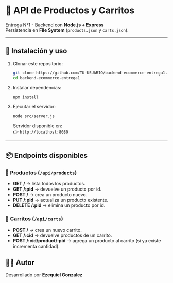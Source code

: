 # 🛒 API de Productos y Carritos

Entrega N°1 - Backend con **Node.js + Express**  
Persistencia en **File System** (`products.json` y `carts.json`).  

---

## 🚀 Instalación y uso
1. Clonar este repositorio:
   ```bash
   git clone https://github.com/TU-USUARIO/backend-ecommerce-entrega1.git
   cd backend-ecommerce-entrega1
   ```

2. Instalar dependencias:
   ```bash
   npm install
   ```

3. Ejecutar el servidor:
   ```bash
   node src/server.js
   ```
   Servidor disponible en:  
   👉 `http://localhost:8080`

---

## 📦 Endpoints disponibles

### 🔹 Productos (`/api/products`)
- **GET /** → lista todos los productos.  
- **GET /:pid** → devuelve un producto por id.  
- **POST /** → crea un producto nuevo.  
- **PUT /:pid** → actualiza un producto existente.  
- **DELETE /:pid** → elimina un producto por id.  

### 🔹 Carritos (`/api/carts`)
- **POST /** → crea un nuevo carrito.  
- **GET /:cid** → devuelve productos de un carrito.  
- **POST /:cid/product/:pid** → agrega un producto al carrito (si ya existe incrementa cantidad).  

## 👨‍💻 Autor
Desarrollado por **Ezequiel Gonzalez**  